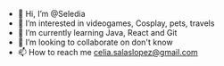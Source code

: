 - 👋 Hi, I’m @Seledia
- 👀 I’m interested in videogames, Cosplay, pets, travels
- 🌱 I’m currently learning Java, React and Git
- 💞️ I’m looking to collaborate on don't know
- 📫 How to reach me celia.salaslopez@gmail.com

<!---
Seledia/Seledia is a ✨ special ✨ repository because its `README.md` (this file) appears on your GitHub profile.
You can click the Preview link to take a look at your changes.
--->
